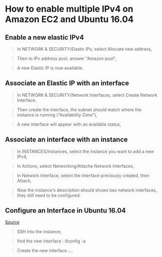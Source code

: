 # How to enable multiple IPv4 on Amazon EC2 and Ubuntu 16.04

## Enable a new elastic IPv4

> In NETWORK & SECURITY/Elastic IPs, select Allocate new address,

> Then to IPv address pool, answer "Amazon pool",

> A new Elastic IP is now available.

## Associate an Elastic IP with an interface

> In NETWORK & SECURITY/Network Interfaces, select Create Network Interface,

> Then create the interface, the subnet should match where the instance is running ("Availability Zone"), 

> A new interface will appear with an available status,

## Associate an interface with an instance

> In INSTANCES/Instances, select the instance you want to add a new IPv4,

> In Actions, select Networking/Attache Network Interfaces,

> In Network Interface, select the interface previously created, then Attach,

> Now the instance's description should shows two network interfaces, they still need to be configured.

## Configure an Interface in Ubuntu 16.04

[Source](https://medium.com/@cuttenweiler/aws-ubuntu-14-and-multiple-enis-b151692f6be8)

> SSH into the instance,

> find the new interface : ifconfig -a

> Create the new interface ....
